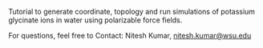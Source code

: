 Tutorial to generate coordinate, topology and run simulations of potassium glycinate ions in water using polarizable force fields. 

For questions, feel free to Contact: Nitesh Kumar, nitesh.kumar@wsu.edu
